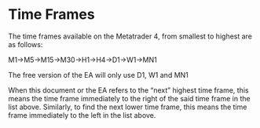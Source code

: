 # Time Frames

The time frames available on the Metatrader 4, from smallest to highest are as follows:

M1-&gt;M5-&gt;M15-&gt;M30-&gt;H1-&gt;H4-&gt;D1-&gt;W1-&gt;MN1

The free version of the EA will only use D1, W1 and MN1

When this document or the EA refers to the “next” highest time frame, this means the time frame immediately to the right of the said time frame in the list above. Similarly, to find the next lower time frame, this means the time frame immediately to the left in the list above.

